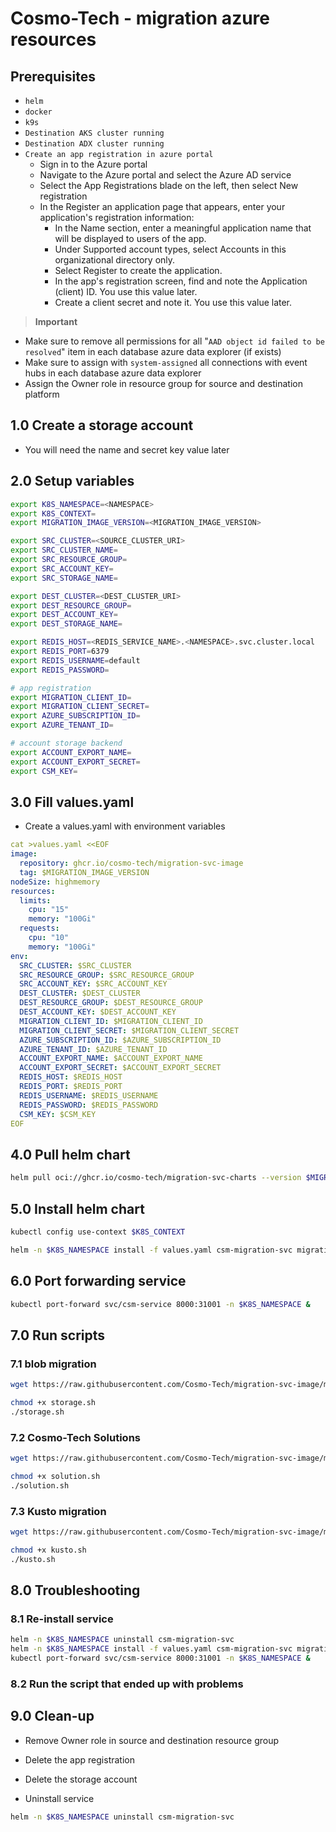 # Cosmo-Tech - migration azure resources

## Prerequisites

* `helm`
* `docker`
* `k9s`
* `Destination AKS cluster running`
* `Destination ADX cluster running`
* `Create an app registration in azure portal`
    * Sign in to the Azure portal
    * Navigate to the Azure portal and select the Azure AD service
    * Select the App Registrations blade on the left, then select New registration
    * In the Register an application page that appears, enter your application's registration information:
        * In the Name section, enter a meaningful application name that will be displayed to users of the app.
        * Under Supported account types, select Accounts in this organizational directory only.
        * Select Register to create the application.
        * In the app's registration screen, find and note the Application (client) ID. You use this value later.
        * Create a client secret and note it. You use this value later.

> **Important**    
* Make sure to remove all permissions for all "`AAD object id failed to be resolved`" item in each database azure data explorer (if exists)
* Make sure to assign with `system-assigned` all connections with event hubs in each database azure data explorer  
* Assign the Owner role in resource group for source and destination platform


## 1.0 Create a storage account
* You will need the name and secret key value later


## 2.0 Setup variables

```bash
export K8S_NAMESPACE=<NAMESPACE>
export K8S_CONTEXT=
export MIGRATION_IMAGE_VERSION=<MIGRATION_IMAGE_VERSION>

export SRC_CLUSTER=<SOURCE_CLUSTER_URI>
export SRC_CLUSTER_NAME=
export SRC_RESOURCE_GROUP=
export SRC_ACCOUNT_KEY=
export SRC_STORAGE_NAME=

export DEST_CLUSTER=<DEST_CLUSTER_URI>
export DEST_RESOURCE_GROUP=
export DEST_ACCOUNT_KEY=
export DEST_STORAGE_NAME=

export REDIS_HOST=<REDIS_SERVICE_NAME>.<NAMESPACE>.svc.cluster.local
export REDIS_PORT=6379
export REDIS_USERNAME=default
export REDIS_PASSWORD=

# app registration
export MIGRATION_CLIENT_ID=
export MIGRATION_CLIENT_SECRET=
export AZURE_SUBSCRIPTION_ID=
export AZURE_TENANT_ID=

# account storage backend
export ACCOUNT_EXPORT_NAME=
export ACCOUNT_EXPORT_SECRET=
export CSM_KEY=
```

## 3.0 Fill values.yaml

* Create a values.yaml with environment variables

```yaml
cat >values.yaml <<EOF
image:
  repository: ghcr.io/cosmo-tech/migration-svc-image
  tag: $MIGRATION_IMAGE_VERSION
nodeSize: highmemory
resources:
  limits:
    cpu: "15"
    memory: "100Gi"
  requests:
    cpu: "10"
    memory: "100Gi"
env:
  SRC_CLUSTER: $SRC_CLUSTER
  SRC_RESOURCE_GROUP: $SRC_RESOURCE_GROUP
  SRC_ACCOUNT_KEY: $SRC_ACCOUNT_KEY
  DEST_CLUSTER: $DEST_CLUSTER 
  DEST_RESOURCE_GROUP: $DEST_RESOURCE_GROUP 
  DEST_ACCOUNT_KEY: $DEST_ACCOUNT_KEY
  MIGRATION_CLIENT_ID: $MIGRATION_CLIENT_ID 
  MIGRATION_CLIENT_SECRET: $MIGRATION_CLIENT_SECRET 
  AZURE_SUBSCRIPTION_ID: $AZURE_SUBSCRIPTION_ID
  AZURE_TENANT_ID: $AZURE_TENANT_ID
  ACCOUNT_EXPORT_NAME: $ACCOUNT_EXPORT_NAME 
  ACCOUNT_EXPORT_SECRET: $ACCOUNT_EXPORT_SECRET 
  REDIS_HOST: $REDIS_HOST
  REDIS_PORT: $REDIS_PORT
  REDIS_USERNAME: $REDIS_USERNAME  
  REDIS_PASSWORD: $REDIS_PASSWORD 
  CSM_KEY: $CSM_KEY
EOF
```

## 4.0 Pull helm chart 
```bash
helm pull oci://ghcr.io/cosmo-tech/migration-svc-charts --version $MIGRATION_IMAGE_VERSION
```

## 5.0 Install helm chart
```bash
kubectl config use-context $K8S_CONTEXT
```
```bash
helm -n $K8S_NAMESPACE install -f values.yaml csm-migration-svc migration-svc-charts-$MIGRATION_IMAGE_VERSION.tgz
```

## 6.0 Port forwarding service
```bash
kubectl port-forward svc/csm-service 8000:31001 -n $K8S_NAMESPACE &
```

## 7.0 Run scripts

### 7.1 blob migration
```bash
wget https://raw.githubusercontent.com/Cosmo-Tech/migration-svc-image/main/scripts/storage.sh
```
```bash
chmod +x storage.sh
./storage.sh
```

### 7.2 Cosmo-Tech Solutions
```bash
wget https://raw.githubusercontent.com/Cosmo-Tech/migration-svc-image/main/scripts/solution.sh
```
```bash
chmod +x solution.sh
./solution.sh
```

### 7.3 Kusto migration
```bash
wget https://raw.githubusercontent.com/Cosmo-Tech/migration-svc-image/main/scripts/kusto.sh
```
```bash
chmod +x kusto.sh
./kusto.sh
```

## 8.0 Troubleshooting

### 8.1 Re-install service
```bash
helm -n $K8S_NAMESPACE uninstall csm-migration-svc
helm -n $K8S_NAMESPACE install -f values.yaml csm-migration-svc migration-svc-charts-$MIGRATION_IMAGE_VERSION.tgz
kubectl port-forward svc/csm-service 8000:31001 -n $K8S_NAMESPACE &
```

### 8.2 Run the script that ended up with problems

## 9.0 Clean-up

* Remove Owner role in source and destination resource group
* Delete the app registration
* Delete the storage account

* Uninstall service
```bash
helm -n $K8S_NAMESPACE uninstall csm-migration-svc
```